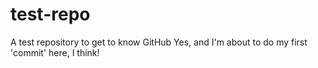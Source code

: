 # test-repo
A test repository to get to know GitHub
Yes, and I'm about to do my first 'commit' here, I think!
